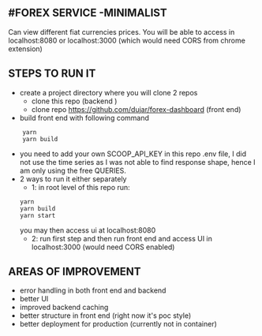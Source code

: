 
#FOREX SERVICE -MINIMALIST
-------------

Can view different fiat currencies prices.
You will be able to access in localhost:8080 or localhost:3000 (which would need CORS from chrome extension)


## STEPS TO RUN IT

- create a project directory where you will clone 2 repos
    - clone this repo (backend )
    - clone repo https://github.com/dujar/forex-dashboard (front end)
- build front end with following command

```
    yarn
    yarn build
```
- you need to add your own SCOOP_API_KEY in this repo .env file, I did not use the time series as I was not able to find response shape, hence I am only using the free QUERIES.
- 2 ways to run it either separately
    - 1: in root level of this repo run:
    ```
    yarn 
    yarn build
    yarn start
    ```
    you may then access ui at localhost:8080
    - 2: run first step and then run front end and access UI in localhost:3000 (would need CORS enabled)


## AREAS OF IMPROVEMENT
- error handling in both front end and backend
- better UI
- improved backend caching
- better structure in front end (right now it's poc style)
- better deployment for production (currently not in container)
